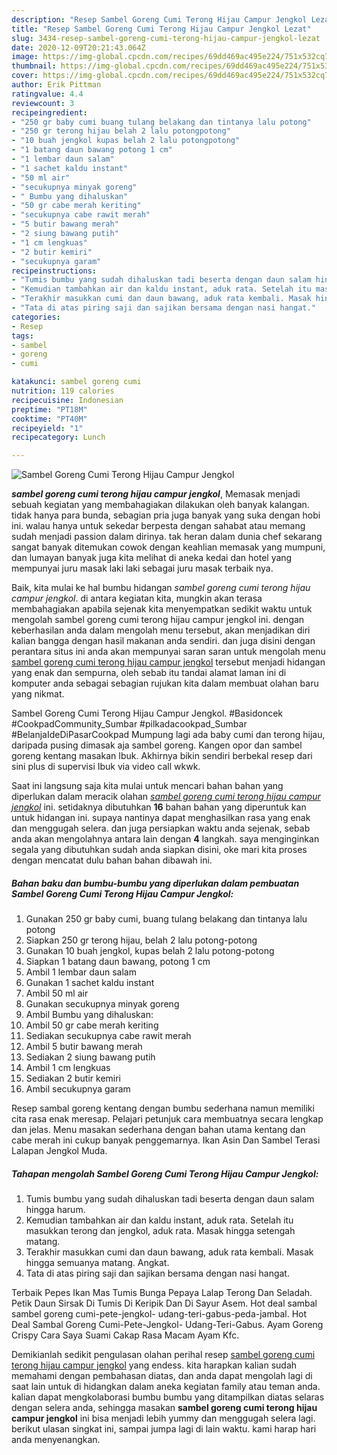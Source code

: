 ```yaml
---
description: "Resep Sambel Goreng Cumi Terong Hijau Campur Jengkol Lezat"
title: "Resep Sambel Goreng Cumi Terong Hijau Campur Jengkol Lezat"
slug: 3434-resep-sambel-goreng-cumi-terong-hijau-campur-jengkol-lezat
date: 2020-12-09T20:21:43.064Z
image: https://img-global.cpcdn.com/recipes/69dd469ac495e224/751x532cq70/sambel-goreng-cumi-terong-hijau-campur-jengkol-foto-resep-utama.jpg
thumbnail: https://img-global.cpcdn.com/recipes/69dd469ac495e224/751x532cq70/sambel-goreng-cumi-terong-hijau-campur-jengkol-foto-resep-utama.jpg
cover: https://img-global.cpcdn.com/recipes/69dd469ac495e224/751x532cq70/sambel-goreng-cumi-terong-hijau-campur-jengkol-foto-resep-utama.jpg
author: Erik Pittman
ratingvalue: 4.4
reviewcount: 3
recipeingredient:
- "250 gr baby cumi buang tulang belakang dan tintanya lalu potong"
- "250 gr terong hijau belah 2 lalu potongpotong"
- "10 buah jengkol kupas belah 2 lalu potongpotong"
- "1 batang daun bawang potong 1 cm"
- "1 lembar daun salam"
- "1 sachet kaldu instant"
- "50 ml air"
- "secukupnya minyak goreng"
- " Bumbu yang dihaluskan"
- "50 gr cabe merah keriting"
- "secukupnya cabe rawit merah"
- "5 butir bawang merah"
- "2 siung bawang putih"
- "1 cm lengkuas"
- "2 butir kemiri"
- "secukupnya garam"
recipeinstructions:
- "Tumis bumbu yang sudah dihaluskan tadi beserta dengan daun salam hingga harum."
- "Kemudian tambahkan air dan kaldu instant, aduk rata. Setelah itu masukkan terong dan jengkol, aduk rata. Masak hingga setengah matang."
- "Terakhir masukkan cumi dan daun bawang, aduk rata kembali. Masak hingga semuanya matang. Angkat."
- "Tata di atas piring saji dan sajikan bersama dengan nasi hangat."
categories:
- Resep
tags:
- sambel
- goreng
- cumi

katakunci: sambel goreng cumi 
nutrition: 119 calories
recipecuisine: Indonesian
preptime: "PT18M"
cooktime: "PT40M"
recipeyield: "1"
recipecategory: Lunch

---
```



![Sambel Goreng Cumi Terong Hijau Campur Jengkol](https://img-global.cpcdn.com/recipes/69dd469ac495e224/751x532cq70/sambel-goreng-cumi-terong-hijau-campur-jengkol-foto-resep-utama.jpg)

<b><i>sambel goreng cumi terong hijau campur jengkol</i></b>, Memasak menjadi sebuah kegiatan yang membahagiakan dilakukan oleh banyak kalangan. tidak hanya para bunda, sebagian pria juga banyak yang suka dengan hobi ini. walau hanya untuk sekedar berpesta dengan sahabat atau memang sudah menjadi passion dalam dirinya. tak heran dalam dunia chef sekarang sangat banyak ditemukan cowok dengan keahlian memasak yang mumpuni, dan lumayan banyak juga kita melihat di aneka kedai dan hotel yang mempunyai juru masak laki laki sebagai juru masak terbaik nya.

Baik, kita mulai ke hal bumbu hidangan <i>sambel goreng cumi terong hijau campur jengkol</i>. di antara kegiatan kita, mungkin akan terasa membahagiakan apabila sejenak kita menyempatkan sedikit waktu untuk mengolah sambel goreng cumi terong hijau campur jengkol ini. dengan keberhasilan anda dalam mengolah menu tersebut, akan menjadikan diri kalian bangga dengan hasil makanan anda sendiri. dan juga disini dengan perantara situs ini anda akan mempunyai saran saran untuk mengolah menu <u>sambel goreng cumi terong hijau campur jengkol</u> tersebut menjadi hidangan yang enak dan sempurna, oleh sebab itu tandai alamat laman ini di komputer anda sebagai sebagian rujukan kita dalam membuat olahan baru yang nikmat.

Sambel Goreng Cumi Terong Hijau Campur Jengkol. #Basidoncek #CookpadCommunity_Sumbar #pilkadacookpad_Sumbar #BelanjaIdeDiPasarCookpad Mumpung lagi ada baby cumi dan terong hijau, daripada pusing dimasak aja sambel goreng. Kangen opor dan sambel goreng kentang masakan Ibuk. Akhirnya bikin sendiri berbekal resep dari sini plus di supervisi Ibuk via video call wkwk.


Saat ini langsung saja kita mulai untuk mencari bahan bahan yang diperlukan dalam meracik olahan <u><i>sambel goreng cumi terong hijau campur jengkol</i></u> ini. setidaknya dibutuhkan <b>16</b> bahan bahan yang diperuntuk kan untuk hidangan ini. supaya nantinya dapat menghasilkan rasa yang enak dan menggugah selera. dan juga persiapkan waktu anda sejenak, sebab anda akan mengolahnya antara lain dengan <b>4</b> langkah. saya menginginkan segala yang dibutuhkan sudah anda siapkan disini, oke mari kita proses dengan mencatat dulu bahan bahan dibawah ini.

<!--inarticleads1-->

##### Bahan baku dan bumbu-bumbu yang diperlukan dalam pembuatan Sambel Goreng Cumi Terong Hijau Campur Jengkol:

1. Gunakan 250 gr baby cumi, buang tulang belakang dan tintanya lalu potong
1. Siapkan 250 gr terong hijau, belah 2 lalu potong-potong
1. Gunakan 10 buah jengkol, kupas belah 2 lalu potong-potong
1. Siapkan 1 batang daun bawang, potong 1 cm
1. Ambil 1 lembar daun salam
1. Gunakan 1 sachet kaldu instant
1. Ambil 50 ml air
1. Gunakan secukupnya minyak goreng
1. Ambil  Bumbu yang dihaluskan:
1. Ambil 50 gr cabe merah keriting
1. Sediakan secukupnya cabe rawit merah
1. Ambil 5 butir bawang merah
1. Sediakan 2 siung bawang putih
1. Ambil 1 cm lengkuas
1. Sediakan 2 butir kemiri
1. Ambil secukupnya garam


Resep sambal goreng kentang dengan bumbu sederhana namun memiliki cita rasa enak meresap. Pelajari petunjuk cara membuatnya secara lengkap dan jelas. Menu masakan sederhana dengan bahan utama kentang dan cabe merah ini cukup banyak penggemarnya. Ikan Asin Dan Sambel Terasi Lalapan Jengkol Muda. 

<!--inarticleads2-->

##### Tahapan mengolah Sambel Goreng Cumi Terong Hijau Campur Jengkol:

1. Tumis bumbu yang sudah dihaluskan tadi beserta dengan daun salam hingga harum.
1. Kemudian tambahkan air dan kaldu instant, aduk rata. Setelah itu masukkan terong dan jengkol, aduk rata. Masak hingga setengah matang.
1. Terakhir masukkan cumi dan daun bawang, aduk rata kembali. Masak hingga semuanya matang. Angkat.
1. Tata di atas piring saji dan sajikan bersama dengan nasi hangat.


Terbaik Pepes Ikan Mas Tumis Bunga Pepaya Lalap Terong Dan Seladah. Petik Daun Sirsak Di Tumis Di Keripik Dan Di Sayur Asem. Hot deal sambal sambel goreng cumi-pete-jengkol- udang-teri-gabus-peda-jambal. Hot Deal Sambal Goreng Cumi-Pete-Jengkol- Udang-Teri-Gabus. Ayam Goreng Crispy Cara Saya Suami Cakap Rasa Macam Ayam Kfc. 

Demikianlah sedikit pengulasan olahan perihal resep <u>sambel goreng cumi terong hijau campur jengkol</u> yang endess. kita harapkan kalian sudah memahami dengan pembahasan diatas, dan anda dapat mengolah lagi di saat lain untuk di hidangkan dalam aneka kegiatan family atau teman anda. kalian dapat mengkolaborasi bumbu bumbu yang ditampilkan diatas selaras dengan selera anda, sehingga masakan <b>sambel goreng cumi terong hijau campur jengkol</b> ini bisa menjadi lebih yummy dan menggugah selera lagi. berikut ulasan singkat ini, sampai jumpa lagi di lain waktu. kami harap hari anda menyenangkan.
